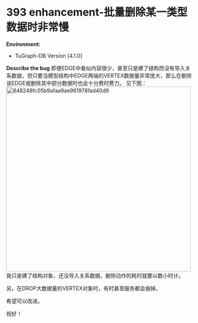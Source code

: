 # 393 enhancement-批量删除某一类型数据时非常慢
**Environment:**
- TuGraph-DB Version [4.1.0]

**Describe the bug**
即便EDGE中看似内容很少，甚至只是建了结构而没有导入关系数据，但只要当模型结构中EDGE两端的VERTEX数据量非常庞大，那么在删除该EDGE或删除其中部分数据时也会十分费时费力。
见下图：
<img width="495" alt="848248fc05b9afaa9ae961978fad40d9" src="https://github.com/TuGraph-family/tugraph-db/assets/24516498/84496b93-16a9-4e84-91bc-91913d977f6d">
我只是建了结构对象，还没导入关系数据，删除动作的耗时就要以数小时计。

另，在DROP大数据量的VERTEX对象时，有时甚至服务都会崩掉。

希望可以改进。

祝好！
